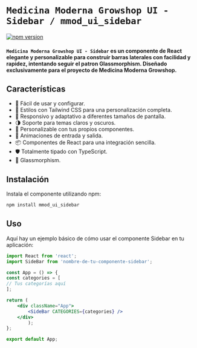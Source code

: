 # `Medicina Moderna Growshop UI - Sidebar / mmod_ui_sidebar`

[![npm version](https://badge.fury.io/js/mmod_ui_sidebar.svg)](https://badge.fury.io/js/mmod_ui_sidebar)

#### `Medicina Moderna Growshop UI - Sidebar` es un componente de React elegante y personalizable para construir barras laterales con facilidad y rapidez, intentando seguir el patron Glassmorphism. Diseñado exclusivamente para el proyecto de Medicina Moderna Growshop.

## Características

- 🚀 Fácil de usar y configurar.
- 💅 Estilos con Tailwind CSS para una personalización completa.
- 📱 Responsivo y adaptativo a diferentes tamaños de pantalla.
- 🌗 Soporte para temas claros y oscuros.
- 🎨 Personalizable con tus propios componentes.
- 🎉 Animaciones de entrada y salida.
- 📦 Componentes de React para una integración sencilla.
- 🛡️ Totalmente tipado con TypeScript. 
- 🔮 Glassmorphism.

## Instalación

Instala el componente utilizando npm:

```bash
npm install mmod_ui_sidebar
```
## Uso
Aquí hay un ejemplo básico de cómo usar el componente Sidebar en tu aplicación:


```jsx
import React from 'react';
import SideBar from 'nombre-de-tu-componente-sidebar';

const App = () => {
const categories = [
// Tus categorías aquí
];

return (
    <div className="App">
        <SideBar CATEGORIES={categories} />
    </div>
        );
};

export default App;
```
